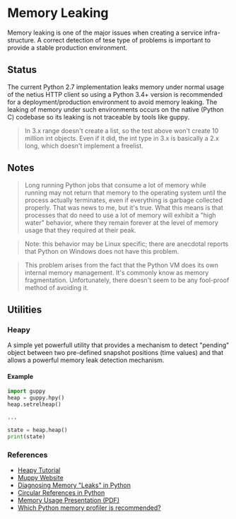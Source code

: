 # Memory Leaking

Memory leaking is one of the major issues when creating a service infra-structure. A correct detection of tese
type of problems is important to provide a stable production environment.

## Status

The current Python 2.7 implementation leaks memory under normal usage of the netius HTTP client so using a
Python 3.4+ version is recommended for a deployment/production environment to avoid memory leaking.
The leaking of memory under such environments occurs on the native (Python C) codebase so its leaking is
not traceable by tools like guppy.

> In 3.x range doesn't create a list, so the test above won't create 10 million int objects. Even if it did, the int type in 3.x is basically a 2.x long, which doesn't implement a freelist.

## Notes

> Long running Python jobs that consume a lot of memory while running may not
> return that memory to the operating system until the process actually
> terminates, even if everything is garbage collected properly. That was news
> to me, but it's true. What this means is that processes that do need to use
> a lot of memory will exhibit a "high water" behavior, where they remain
> forever at the level of memory usage that they required at their peak.

> Note: this behavior may be Linux specific; there are anecdotal reports that
> Python on Windows does not have this problem.

> This problem arises from the fact that the Python VM does its own internal
> memory management. It's commonly know as memory fragmentation.
> Unfortunately, there doesn't seem to be any fool-proof method of avoiding
> it.

## Utilities

### Heapy

A simple yet powerfull utility that provides a mechanism to detect "pending" object between two pre-defined
snapshot positions (time values) and that allows a powerful memory leak detection mechanism.

#### Example

```python
import guppy
heap = guppy.hpy()
heap.setrelheap()

...

state = heap.heap()
print(state)
```

### References

* [Heapy Tutorial](http://smira.ru/wp-content/uploads/2011/08/heapy.html)
* [Muppy Website](http://pythonhosted.org/Pympler/muppy.html)
* [Diagnosing Memory "Leaks" in Python](http://python.dzone.com/articles/diagnosing-memory-leaks-python)
* [Circular References in Python](http://engineering.hearsaysocial.com/2013/06/16/circular-references-in-python)
* [Memory Usage Presentation (PDF)](https://dmalcolm.fedorapeople.org/presentations/MemoryUsage.pdf)
* [Which Python memory profiler is recommended?](http://stackoverflow.com/questions/110259/which-python-memory-profiler-is-recommended)
